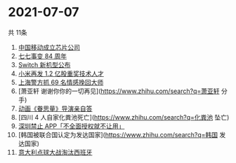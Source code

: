 # 2021-07-07
  共 11条

  <!-- BEGIN -->
  <!-- 最后更新时间:Wed Jul 07 2021 07:09:12 GMT+0000 (Coordinated Universal Time) -->
  1. [中国移动成立芯片公司](https://www.zhihu.com/search?q=中国移动)
1. [七七事变 84 周年](https://www.zhihu.com/search?q=七七事变)
1. [Switch 新机型公布](https://www.zhihu.com/search?q=switch)
1. [小米再发 1.2 亿股重奖技术人才](https://www.zhihu.com/search?q=小米)
1. [上海警方抓 69 名情感挽回大师](https://www.zhihu.com/search?q=情感挽回)
1. [萧亚轩 谢谢你你的一切再见](https://www.zhihu.com/search?q=萧亚轩 分手)
1. [动画《眷思量》导演亲自答](https://www.zhihu.com/search?q=眷思量)
1. [四川 4 人自家化粪池死亡](https://www.zhihu.com/search?q=化粪池 坠亡)
1. [深圳禁止 APP「不全面授权就不让用」](https://www.zhihu.com/search?q=大数据杀熟)
1. [韩国被联合国认定为发达国家](https://www.zhihu.com/search?q=韩国 发达国家)
1. [意大利点球大战淘汰西班牙](https://www.zhihu.com/search?q=意大利队)
  <!-- END -->
  